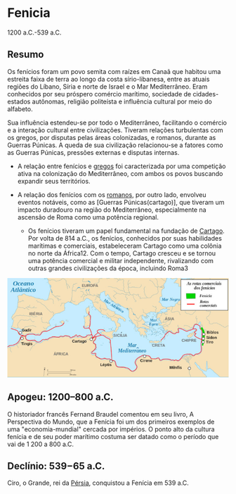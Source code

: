 # Fenicia

1200 a.C.-539 a.C.

## Resumo

Os fenícios foram um povo semita com raízes em Canaã que habitou uma estreita faixa de terra ao longo da costa sírio-libanesa, entre as atuais regiões do Líbano, Síria e norte de Israel e o Mar Mediterrâneo. Eram conhecidos por seu próspero comércio marítimo, sociedade de cidades-estados autônomas, religião politeísta e influência cultural por meio do alfabeto.

Sua influência estendeu-se por todo o Mediterrâneo, facilitando o comércio e a interação cultural entre civilizações. Tiveram relações turbulentas com os gregos, por disputas pelas áreas colonizadas, e romanos, durante as Guerras Púnicas. A queda de sua civilização relacionou-se a fatores como as Guerras Púnicas, pressões externas e disputas internas.

- A relação entre fenícios e [gregos](grecia) foi caracterizada por uma competição ativa na colonização do Mediterrâneo, com ambos os povos buscando expandir seus territórios.

- A relação dos fenícios com os [romanos](imperioromano), por outro lado, envolveu eventos notáveis, como as [Guerras Púnicas(cartago)], que tiveram um impacto duradouro na região do Mediterrâneo, especialmente na ascensão de Roma como uma potência regional.
    - Os fenícios tiveram um papel fundamental na fundação de [Cartago](cartago). Por volta de 814 a.C., os fenícios, conhecidos por suas habilidades marítimas e comerciais, estabeleceram Cartago como uma colônia no norte da África12. Com o tempo, Cartago cresceu e se tornou uma potência comercial e militar independente, rivalizando com outras grandes civilizações da época, incluindo Roma3

![mapa](images/feniciosmapa.jpg)

## Apogeu: 1200–800 a.C.

O historiador francês Fernand Braudel comentou em seu livro, A Perspectiva do Mundo, que a Fenícia foi um dos primeiros exemplos de uma "economia-mundial" cercada por impérios. O ponto alto da cultura fenícia e de seu poder marítimo costuma ser datado como o período que vai de 1 200 a 800 a.C.

## Declínio: 539−65 a.C.

Ciro, o Grande, rei da [Pérsia](persia), conquistou a Fenícia em 539 a.C. 
